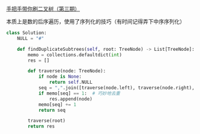 [手把手带你刷二叉树（第三期）](https://mp.weixin.qq.com/s?src=11&timestamp=1610869774&ver=2833&signature=BdvMeZ9Lpqc6oNcW7DeB4U4*kpvyWtdKNaNIS*YJAzWY36wHdfLSeGVl6zAyEoVA1TJieO3T5PtxyIkqcGDQQ5LufNusUhnYoKFOe0OC-U8FoqVppiGkzhdkKrx8teC4&new=1)


本质上是数的后序遍历，使用了序列化的技巧（有时间记得弄下中序序列化）

```python
class Solution:
    NULL = "#"

    def findDuplicateSubtrees(self, root: TreeNode) -> List[TreeNode]:
        memo = collections.defaultdict(int)
        res = []

        def traverse(node: TreeNode):
            if node is None:
                return self.NULL
            seq = ",".join([traverse(node.left), traverse(node.right), str(node.val)])
            if memo[seq] == 1:  # 巧妙地去重
                res.append(node)
            memo[seq] += 1
            return seq

        traverse(root)
        return res
```